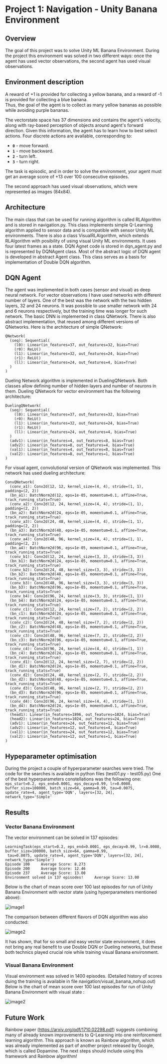 # Project 1: Navigation - Unity Banana Environment

## Overview

The goal of this project was to solve Unity ML Banana Environment. 
During the project this environment was solved in two different ways: once the agent has used  vector observations, the second agent has used visual observations.

## Environment description
A reward of +1 is provided for collecting a yellow banana, and a reward of -1 is provided for collecting a blue banana.  
Thus, the goal of the agent is to collect as many yellow bananas as possible while avoiding purple bananas.  

The vectorstate space has 37 dimensions and contains the agent's velocity, along with ray-based perception of objects around agent's forward direction.  Given this information, the agent has to learn how to best select actions.  Four discrete actions are available, corresponding to:
- **`0`** - move forward.
- **`1`** - move backward.
- **`2`** - turn left.
- **`3`** - turn right.

The task is episodic, and in order to solve the environment, your agent must get an average score of +13 over 100 consecutive episodes.

The second approach has used visual observations, which were represented as images (84x84).

## Architecture

The main class that can be used for running algorithm is called RLAlgorithm and is stored in navigation.py. 
This class implements simple Q-Learning algorithm applied to sensor data and is compatible with sensor Unity ML environments. 
There is also a class VisualRLAlgorithm, which extends RLAlgorithm with posibility of using visual Unity ML environments. 
It uses four latest frames as a state. 
DQN Agnet code is stored in dqn_agent.py and is represented by DQNAgent class. Most of the abstract logic of DQN agent is developed in abstract Agent class. 
This class serves as a basis for implementation of Double DQN algorithm. 

## DQN Agent

The agent was implemented in both cases (sensor and visual) as deep neural network. 
For vector observations I have used networks with different number of layers.
One of the best was the network with the two hidden layers, 32 and 24 neurons. 
It was possible to use smaller network with 24 and 6 neurons respectively, but the training time was longer for such network. 
The basic DNN is implemented in class QNetwork. There is also abstract implementation, that reused among different versions of QNetworks.
Here is the architecture of simple QNetwork:
```
QNetwork(
  (seq): Sequential(
    (l0): Linear(in_features=37, out_features=32, bias=True)
    (r0): ReLU()
    (l1): Linear(in_features=32, out_features=24, bias=True)
    (r1): ReLU()
    (ll): Linear(in_features=24, out_features=4, bias=True)
  )
)
```
Dueling Network algorithm is implemented in DuelingQNetwork. Both classes allow defining number of hidden layers and number of neurons in them. 
Dueling QNetwork for vector environment has the following architecture:
```
DuelingQNetwork(
  (seq): Sequential(
    (l0): Linear(in_features=37, out_features=32, bias=True)
    (r0): ReLU()
    (l1): Linear(in_features=32, out_features=24, bias=True)
    (r1): ReLU()
    (ll): Linear(in_features=24, out_features=4, bias=True)
  )
  (adv1): Linear(in_features=4, out_features=8, bias=True)
  (adv2): Linear(in_features=8, out_features=4, bias=True)
  (val1): Linear(in_features=4, out_features=8, bias=True)
  (val2): Linear(in_features=8, out_features=1, bias=True)
)
```
For visual agent, convolutional version of QNetwork was implemented. 
This network has used dueling architecture:
```
ConvQNetwork(
  (conv_a1): Conv2d(12, 12, kernel_size=(4, 4), stride=(1, 1), padding=(2, 2))
  (bn_a1): BatchNorm2d(12, eps=1e-05, momentum=0.1, affine=True, track_running_stats=True)
  (conv_a2): Conv2d(12, 24, kernel_size=(4, 4), stride=(1, 1), padding=(2, 2))
  (bn_a2): BatchNorm2d(24, eps=1e-05, momentum=0.1, affine=True, track_running_stats=True)
  (conv_a3): Conv2d(24, 48, kernel_size=(4, 4), stride=(1, 1), padding=(2, 2))
  (bn_a3): BatchNorm2d(48, eps=1e-05, momentum=0.1, affine=True, track_running_stats=True)
  (conv_a4): Conv2d(48, 96, kernel_size=(4, 4), stride=(1, 1), padding=(2, 2))
  (bn_a4): BatchNorm2d(96, eps=1e-05, momentum=0.1, affine=True, track_running_stats=True)
  (conv_b1): Conv2d(12, 24, kernel_size=(3, 3), stride=(3, 3))
  (bn_b1): BatchNorm2d(24, eps=1e-05, momentum=0.1, affine=True, track_running_stats=True)
  (conv_b2): Conv2d(24, 48, kernel_size=(3, 3), stride=(3, 3))
  (bn_b2): BatchNorm2d(48, eps=1e-05, momentum=0.1, affine=True, track_running_stats=True)
  (conv_b3): Conv2d(48, 96, kernel_size=(3, 3), stride=(3, 3))
  (bn_b3): BatchNorm2d(96, eps=1e-05, momentum=0.1, affine=True, track_running_stats=True)
  (conv_b4): Conv2d(96, 24, kernel_size=(3, 3), stride=(1, 1))
  (bn_b4): BatchNorm2d(24, eps=1e-05, momentum=0.1, affine=True, track_running_stats=True)
  (conv_c1): Conv2d(12, 24, kernel_size=(7, 2), stride=(2, 2))
  (bn_c1): BatchNorm2d(24, eps=1e-05, momentum=0.1, affine=True, track_running_stats=True)
  (conv_c2): Conv2d(24, 48, kernel_size=(7, 2), stride=(2, 2))
  (bn_c2): BatchNorm2d(48, eps=1e-05, momentum=0.1, affine=True, track_running_stats=True)
  (conv_c3): Conv2d(48, 96, kernel_size=(7, 2), stride=(2, 2))
  (bn_c3): BatchNorm2d(96, eps=1e-05, momentum=0.1, affine=True, track_running_stats=True)
  (conv_c4): Conv2d(96, 24, kernel_size=(4, 4), stride=(1, 1))
  (bn_c4): BatchNorm2d(24, eps=1e-05, momentum=0.1, affine=True, track_running_stats=True)
  (conv_d1): Conv2d(12, 24, kernel_size=(2, 7), stride=(2, 2))
  (bn_d1): BatchNorm2d(24, eps=1e-05, momentum=0.1, affine=True, track_running_stats=True)
  (conv_d2): Conv2d(24, 48, kernel_size=(2, 7), stride=(2, 2))
  (bn_d2): BatchNorm2d(48, eps=1e-05, momentum=0.1, affine=True, track_running_stats=True)
  (conv_d3): Conv2d(48, 96, kernel_size=(2, 7), stride=(2, 2))
  (bn_d3): BatchNorm2d(96, eps=1e-05, momentum=0.1, affine=True, track_running_stats=True)
  (conv_d4): Conv2d(96, 24, kernel_size=(4, 4), stride=(1, 1))
  (bn_d4): BatchNorm2d(24, eps=1e-05, momentum=0.1, affine=True, track_running_stats=True)
  (head1): Linear(in_features=1896, out_features=1024, bias=True)
  (head2): Linear(in_features=1024, out_features=24, bias=True)
  (adv1): Linear(in_features=24, out_features=12, bias=True)
  (adv2): Linear(in_features=12, out_features=4, bias=True)
  (val1): Linear(in_features=24, out_features=12, bias=True)
  (val2): Linear(in_features=12, out_features=1, bias=True)
)
```


## Hypeparameter optimisation

During the project a couple of hyperparameter searches were tried. 
The code for the searches is available in python files (test01.py - test05.py)
One of the best hyperparameters constellations was the following one:
`eps_start=0.2, eps_end=0.0001, eps_decay=0.99, lr=0.0008, buffer_size=100000, batch_size=64, gamma=0.99,
  tau=0.0075, update_rate=4, agent_type='DQN', layers=[32, 24], network_type='Simple'`

## Results

### Vector Banana Environment

The vector environment can be solved in 137 episodes: 
```
LearningTask(eps_start=0.2, eps_end=0.0001, eps_decay=0.99, lr=0.0008, buffer_size=100000, batch_size=64, gamma=0.99,
 tau=0.0075, update_rate=4, agent_type='DQN', layers=[32, 24], network_type='Simple')
Episode 100     Average Score: 8.273
Episode 200     Average Score: 12.46
Episode 237     Average Score: 13.00
Environment solved in 137 episodes!     Average Score: 13.00
```
Below is the chart of mean score over 100 last episodes for run of Unity Banana Environment with vector state (using hyperparameters mentioned above):


![image1](https://raw.githubusercontent.com/mshtelma/Udacity-Deep-Reinforcement-Learning-ND-Projects/master/navigation/best_vector_banana.png)

The comparison between different flavors of DQN algorithm was also conducted:

![image2](https://raw.githubusercontent.com/mshtelma/Udacity-Deep-Reinforcement-Learning-ND-Projects/master/navigation/algo_comparison_scores.png)

It has shown, that for so small and easy vector state environment, it does not bring any real benefit to use Double DQN or Dueling networks, but these both technics played crucial role while training visual Banana environment. 



### Visual Banana Environment

Visual environment was solved in 1400 episodes. 
(Detailed history of scores duing the training is available in file navigation/visual_banana_nohup.out)
Below is the chart of mean score over 100 last episodes for run of Unity Banana Environment with visual state :


![image2](https://raw.githubusercontent.com/mshtelma/Udacity-Deep-Reinforcement-Learning-ND-Projects/master/navigation/visual_banana_scores.png)


## Future Work
Rainbow paper (https://arxiv.org/pdf/1710.02298.pdf) suggests combining many of already known improvements to Q-Learning into one reinforcement learning algorithm.
This approach is known as Rainbow algorithm, which was already implemented as part of another project released by Google, which is called Dopamine. 
The next steps should include using this framework and Rainbow algorithm!